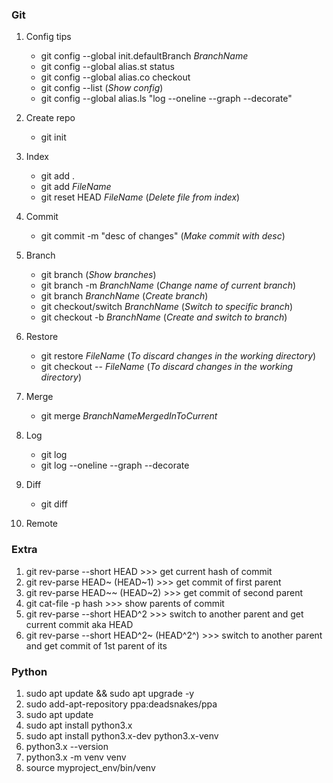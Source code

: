 ### Git

1. Config tips
    - git config --global init.defaultBranch _BranchName_
    - git config --global alias.st status
    - git config --global alias.co checkout
    - git config --list  (_Show config_)
    - git config --global alias.ls "log --oneline --graph --decorate"
2. Create repo
    - git init
  
3. Index
    - git add .
    - git add _FileName_
    - git reset HEAD _FileName_  (_Delete file from index_)
4. Commit
    - git commit -m "desc of changes"  (_Make commit with desc_)
5. Branch
    - git branch  (_Show branches_)
    - git branch -m _BranchName_ (_Change name of current branch_)
    - git branch _BranchName_  (_Create branch_)
    - git checkout/switch _BranchName_  (_Switch to specific branch_)
    - git checkout -b _BranchName_  (_Create and switch to branch_)
6. Restore
    - git restore _FileName_  (_To discard changes in the working directory_)
    - git checkout -- _FileName_  (_To discard changes in the working directory_)
7. Merge
    - git merge _BranchNameMergedInToCurrent_
8. Log
    - git log
    - git log --oneline --graph --decorate
  
9. Diff
    - git diff
10. Remote

### Extra

1. git rev-parse --short HEAD >>> get current hash of commit
2. git rev-parse HEAD~ (HEAD~1) >>> get commit of first parent
3. git rev-parse HEAD~~ (HEAD~2) >>> get commit of second parent
4. git cat-file -p hash >>> show parents of commit
5. git rev-parse --short HEAD^2 >>> switch to another parent and get current commit aka HEAD
6. git rev-parse --short HEAD^2~ (HEAD^2^) >>> switch to another parent and get commit of 1st parent of its

### Python

1.  sudo apt update && sudo apt upgrade -y
2.  sudo add-apt-repository ppa:deadsnakes/ppa
3.  sudo apt update
4.  sudo apt install python3.x
5.  sudo apt install python3.x-dev python3.x-venv
6.  python3.x --version
7.  python3.x -m venv venv
8.  source myproject_env/bin/venv

